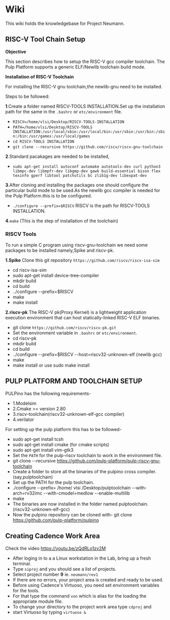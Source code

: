 # Wiki
This wiki holds the knowledgebase for Project Neumann.

## RISC-V Tool Chain Setup

**Objective**

This section describes how to setup the RISC-V gcc compiler toolchain. The Pulp Platform supports a generic ELF/Newlib toolchain build mode.

**Installation of RISC-V Toolchain**

For installing the RISC-V gnu toolchain,the newlib-gnu need to be installed.

Steps to be followed:

**1**.Create a folder named RISCV-TOOLS INSTALLATION.Set up the installation path for the same in the `.bashrc` or `etc/environment` file.

- `RISCV=/home/vlsi/Desktop/RISCV-TOOLS-INSTALLATION`
- `PATH=/home/vlsi/Desktop/RISCV-TOOLS INSTALLATION:/usr/local/sbin:/usr/local/bin:/usr/sbin:/usr/bin:/sbin:/bin:/usr/games:/usr/local/games`
- `cd RISCV-TOOLS INSTALLATION`
- `git clone --recursive https://github.com/riscv/riscv-gnu-toolchain`

**2**.Standard pacakages are needed to be installed,
- `sudo apt-get install autoconf automake autotools-dev curl python3 libmpc-dev libmpfr-dev libgmp-dev gawk build-essential bison flex texinfo gperf libtool patchutils bc zlib1g-dev libexpat-dev`

**3**.After cloning and installing the packages one should configure the particular build mode to be used.As the newlib gcc compiler is needed for the Pulp Platform.this is to be configured.
- `./configure --prefix=$RISCV`
RISCV is the path for RISCV-TOOLS INSTALLATION.

**4**.`make` (This is the step of installation of the toolchain)

### RISCV Tools

To run a simple C program using riscv-gnu-toolchain we need some packages to be installed namely,Spike and riscv-pk.

**1.Spike**
Clone this git repository `https://github.com/riscv/riscv-isa-sim`
-  cd riscv-isa-sim
-  sudo apt-get install device-tree-compiler
-  mkdir build
-  cd build
-  ../configure --prefix=$RISCV
-  make
-  make install

**2.riscv-pk**
The RISC-V pk(Proxy Kernel) is a lightweight application execution environment that can host
statically-linked RISC-V ELF binaries.
- git clone `https://github.com/riscv/riscv-pk.git`
- Set the environment variable in `.bashrc` or `etc/environment`.
-  cd riscv-pk 
- mkdir build
- cd build
- ../configure --prefix=$RISCV --host=riscv32-unknown-elf (newlib gcc)
- make
-  make install or use sudo make install

## PULP PLATFORM AND TOOLCHAIN SETUP

PULPino has the following requirements-

- 1.Modelsim 
- 2.Cmake >= version 2.80 
- 3.riscv-toolchain(riscv32-unknown-elf-gcc compiler) 
- 4.verilator

For setting up the pulp platform this has to be followed- 
- sudo apt-get install tcsh
- sudo apt-get install cmake (for cmake scripts)
- sudo apt-get install vim-gtk3 
- Set the `PATH` for the pulp-riscv toolchain to work in the environment file.
- git clone --recursive https://github.com/pulp-platform/pulp-riscv-gnu-toolchain
- Create a folder to store all the binaries of the pulpino cross compiler.(say,pulptoolchain)
- Set up the PATH for the pulp toolchain.
- ./configure --prefix= /home/ vlsi /Desktop/pulptoolchain --with-arch=rv32imc --with-cmodel=medlow --enable-multilib 
- make 
- The binaries are now installed in the folder named pulptoolchain.(riscv32-unknown-elf-gcc)
- Now the pulpino repository can be cloned with- git clone https://github.com/pulp-platform/pulpino


## Creating Cadence Work Area
Check the video https://youtu.be/zQdRLo1zv2M
- After loging in to a a Linux workstation in the Lab, bring up a fresh terminal.
- Type `siproj` and you should see a list of projects.
- Select project number **9** ie. `neumann/rev1`
- If there are no errors, your project area is created and ready to be used.
- Before using Cadence's Virtuoso, you need set environment variables for the tools.
- For that type the command `von` which is alias for the loading the appropriate module file.
- To change your directory to the project work area type `cdproj` and
- start Virtuoso by typing `virtuoso &`
